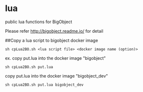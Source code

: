 # lua
public lua functions for BigObject

Please refer http://bigobject.readme.io/ for detail


##Copy a lua script to bigobject docker image

    sh cpLua2BO.sh <lua script file> <docker image name (option)>

ex. 
copy put.lua into the docker image "bigobject" 

    sh cpLua2BO.sh put.lua

copy put.lua into the docker image "bigobject_dev" 

    sh cpLua2BO.sh put.lua bigobject_dev
